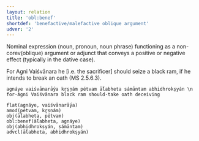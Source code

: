 ```yaml
---
layout: relation
title: 'obl:benef'
shortdef: 'benefactive/malefactive oblique argument'
udver: '2'
---
```


Nominal expression (noun, pronoun, noun phrase) functioning as a non-corev(oblique) argument or adjunct that conveys a positive or negative effect (typically in the dative case).

For Agni Vaiśvānara he [i.e. the sacrificer] should seize a black ram, if he intends to break an oath (MS 2.5.6.3).
~~~ sdparse
agnáye vaiśvānarā́ya kr̥ṣṇám pétvam ā́labheta sámāntam abhidhrokṣyán \n for-Agni Vaiśvānara black ram should-take oath deceiving

flat(agnáye, vaiśvānarā́ya)
amod(pétvam, kr̥ṣṇám)
obj(ā́labheta, pétvam)
obl:benef(ā́labheta, agnáye)
obj(abhidhrokṣyán, sámāntam)
advcl(ā́labheta, abhidhrokṣyán)
~~~
